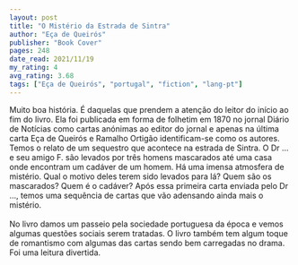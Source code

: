```yaml
---
layout: post
title: "O Mistério da Estrada de Sintra"
author: "Eça de Queirós"
publisher: "Book Cover"
pages: 248
date_read: 2021/11/19
my_rating: 4
avg_rating: 3.68
tags: ["Eça de Queirós", "portugal", "fiction", "lang-pt"]
---
```


Muito boa história. É daquelas que prendem a atenção do leitor do início ao fim do livro. Ela foi publicada em forma de folhetim em 1870 no jornal Diário de Notícias como cartas anónimas ao editor do jornal e apenas na última carta Eça de Queirós e Ramalho Ortigão identificam-se como os autores. Temos o relato de um sequestro que acontece na estrada de Sintra. O Dr … e seu amigo F. são levados por três homens mascarados até uma casa onde encontram um cadáver de um homem. Há uma imensa atmosfera de mistério. Qual o motivo deles terem sido levados para lá? Quem são os mascarados? Quem é o cadáver? Após essa primeira carta enviada pelo Dr …, temos uma sequência de cartas que vão adensando ainda mais o mistério. <br/><br/>No livro damos um passeio pela sociedade portuguesa da época e vemos algumas questões sociais serem tratadas. O livro também tem algum toque de romantismo com algumas das cartas sendo bem carregadas no drama. Foi uma leitura divertida.

